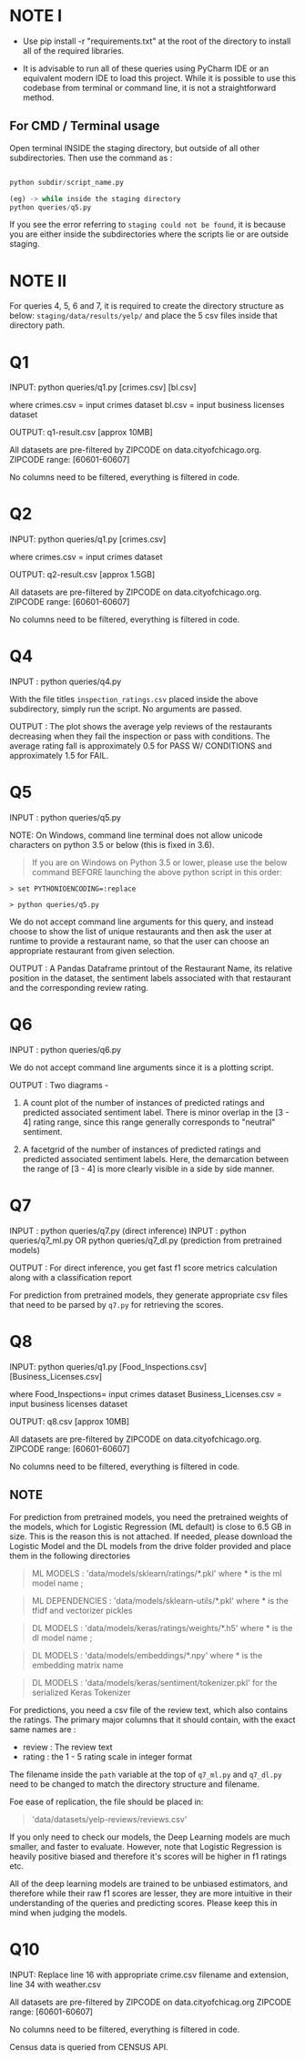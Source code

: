 # NOTE I

- Use pip install -r "requirements.txt" at the root of the directory to install all of the required libraries.

- It is advisable to run all of these queries using PyCharm IDE or an equivalent modern IDE to load this project.
While it is possible to use this codebase from terminal or command line, it is not a straightforward method.

## For CMD / Terminal usage

Open terminal INSIDE the staging directory, but outside of all other subdirectories.
Then use the command as :

```python

python subdir/script_name.py

(eg) -> while inside the staging directory
python queries/q5.py
```

If you see the error referring to `staging could not be found`, it is because you are either inside the subdirectories where the scripts lie or are outside staging.

# NOTE II

For queries 4, 5, 6 and 7, it is required to create the directory structure as below:
`staging/data/results/yelp/` and place the 5 csv files inside that directory path.

# Q1

INPUT: python queries/q1.py [crimes.csv] [bl.csv]

where	crimes.csv = input crimes dataset
		bl.csv = input business licenses dataset

OUTPUT: q1-result.csv [approx 10MB]

All datasets are pre-filtered by ZIPCODE on data.cityofchicago.org.
ZIPCODE range: [60601-60607]

No columns need to be filtered, everything is filtered in code.

# Q2

INPUT: python queries/q1.py [crimes.csv]

where	crimes.csv = input crimes dataset

OUTPUT: q2-result.csv [approx 1.5GB]

All datasets are pre-filtered by ZIPCODE on data.cityofchicago.org.
ZIPCODE range: [60601-60607]

No columns need to be filtered, everything is filtered in code.

# Q4

INPUT : python queries/q4.py

With the file titles `inspection_ratings.csv` placed inside the above subdirectory, simply run the script.
No arguments are passed.

OUTPUT : The plot shows the average yelp reviews of the restaurants decreasing when they fail the inspection or pass with conditions.
The average rating fall is approximately 0.5 for PASS W/ CONDITIONS and approximately 1.5 for FAIL.

# Q5

INPUT : python queries/q5.py

NOTE: On Windows, command line terminal does not allow unicode characters on python 3.5 or below (this is fixed in 3.6).

> If you are on Windows on Python 3.5 or lower, please use the below command BEFORE launching the above python script in this order:

```
> set PYTHONIOENCODING=:replace

> python queries/q5.py
```

We do not accept command line arguments for this query, and instead choose to show the list of unique restaurants and then
ask the user at runtime to provide a restaurant name, so that the user can choose an appropriate restaurant from given selection.

OUTPUT : A Pandas Dataframe printout of the Restaurant Name, its relative position in the dataset, the sentiment labels associated
with that restaurant and the corresponding review rating.

# Q6

INPUT : python queries/q6.py

We do not accept command line arguments since it is a plotting script.

OUTPUT : Two diagrams -

1) A count plot of the number of instances of predicted ratings and predicted associated sentiment label. There is minor overlap
in the [3 - 4] rating range, since this range generally corresponds to "neutral" sentiment.

2) A facetgrid of the number of instances of predicted ratings and predicted associated sentiment labels. Here, the demarcation between
the range of [3 - 4] is more clearly visible in a side by side manner.

# Q7

INPUT : python queries/q7.py (direct inference)
INPUT : python queries/q7_ml.py OR python queries/q7_dl.py (prediction from pretrained models)

OUTPUT : For direct inference, you get fast f1 score metrics calculation along with a classification report

For prediction from pretrained models, they generate appropriate csv files that need to be parsed by `q7.py`
for retrieving the scores.

# Q8

INPUT: python queries/q1.py [Food_Inspections.csv] [Business_Licenses.csv]

where	Food_Inspections= input crimes dataset
	Business_Licenses.csv = input business licenses dataset

OUTPUT: q8.csv [approx 10MB]

All datasets are pre-filtered by ZIPCODE on data.cityofchicago.org.
ZIPCODE range: [60601-60607]

No columns need to be filtered, everything is filtered in code.


## NOTE

For prediction from pretrained models, you need the pretrained weights of the models, which for Logistic Regression (ML default) is
close to 6.5 GB in size. This is the reason this is not attached. If needed, please download the Logistic Model and the DL models from
the drive folder provided and place them in the following directories

> ML MODELS : 'data/models/sklearn/ratings/*.pkl' where * is the ml model name ;

> ML DEPENDENCIES : 'data/models/sklearn-utils/*.pkl' where * is the tfidf and vectorizer pickles

> DL MODELS : 'data/models/keras/ratings/weights/*.h5' where * is the dl model name ;

> DL MODELS : 'data/models/embeddings/*.npy' where * is the embedding matrix name

> DL MODELS : 'data/models/keras/sentiment/tokenizer.pkl' for the serialized Keras Tokenizer

For predictions, you need a csv file of the review text, which also contains the ratings.
The primary major columns that it should contain, with the exact same names are :

- review : The review text
- rating : the 1 - 5 rating scale in integer format

The filename inside the `path` variable at the top of `q7_ml.py` and `q7_dl.py` need to be changed to match the
directory structure and filename.

Foe ease of replication, the file should be placed in:
> 'data/datasets/yelp-reviews/reviews.csv'

If you only need to check our models, the Deep Learning models are much smaller, and faster to evaluate. However,
note that Logistic Regression is heavily positive biased and therefore it's scores will be higher in f1 ratings etc.

All of the deep learning models are trained to be unbiased estimators, and therefore while their raw f1 scores are lesser,
they are more intuitive in their understanding of the queries and predicting scores. Please keep this in mind when judging the models.


# Q10

INPUT: Replace line 16 with appropriate crime.csv filename and extension, line 34 with weather.csv

All datasets are pre-filtered by ZIPCODE on data.cityofchicag.org
ZIPCODE range: [60601-60607]

No columns need to be filtered, everything is filtered in code.

Census data is queried from CENSUS API.
